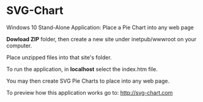 # SVG-Chart
Windows 10 Stand-Alone Application: Place a Pie Chart into any web page

**Dowload ZIP** folder, then create a new site under inetpub/wwwroot on your computer.

Place unzipped files into that site's folder.

To run the application, in **localhost** select the index.htm file. 

You may then create SVG Pie Charts to place into any web page.

To preview how this application works go to: http://svg-chart.com
